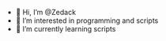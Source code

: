 - 👋 Hi, I’m @Zedack
- 👀 I’m interested in programming and scripts
- 🌱 I’m currently learning scripts


